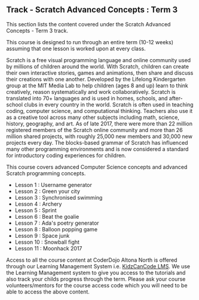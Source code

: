 
## Track - Scratch Advanced Concepts : Term 3

This section lists the content covered under the Scratch Advanced Concepts - Term 3 track.

This course is designed to run through an entire term (10-12 weeks) assuming that one lesson is worked upon at every class. 

Scratch is a free visual programming language and online community used by millions of children around the world. With Scratch, children can create their own interactive stories, games and animations, then share and discuss their creations with one another. Developed by the Lifelong Kindergarten group at the MIT Media Lab to help children (ages 8 and up) learn to think creatively, reason systematically and work collaboratively. Scratch is translated into 70+ languages and is used in homes, schools, and after-school clubs in every country in the world. Scratch is often used in teaching coding, computer science, and computational thinking. Teachers also use it as a creative tool across many other subjects including math, science, history, geography, and art. As of late 2017, there were more than 22 million registered members of the Scratch online community and more than 26 million shared projects, with roughly 25,000 new members and 30,000 new projects every day. The blocks-based grammar of Scratch has influenced many other programming environments and is now considered a standard for introductory coding experiences for children.

This course covers advanced Computer Science concepts and advanced Scratch programming concepts. 

- Lesson 1  : Username generator
- Lesson 2  : Green your city
- Lesson 3  : Synchronised swimming
- Lesson 4  : Archery
- Lesson 5  : Sprint
- Lesson 6  : Beat the goalie
- Lesson 7  : Ada's poetry generator
- Lesson 8  : Balloon popping game
- Lesson 9  : Space junk
- Lesson 10 : Snowball fight
- Lesson 11 : Moonhack 2017

Access to all the course content at CoderDojo Altona North is offered through our Learning Management System i.e. [KidzCanCode LMS](https://learning.kidzcancode.com). We use the Learning Management system to give you access to the tutorials and also track your childs progress through the term. Please ask your course volunteers/mentors for the course access code which you will need to be able to access the above content. 
